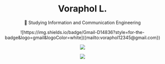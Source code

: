 <h1 align="center">Voraphol L.</h1>

<p align="center">🔭 Studying Information and Communication Engineering</p>
<p align="center">![https://img.shields.io/badge/Gmail-D14836?style=for-the-badge&logo=gmail&logoColor=white]({mailto:voraphol12345@gmail.com})</p>


<p align="center">
  <a href="https://github.com/oatkup1a"><img src="https://github-readme-stats-git-masterrstaa-rickstaa.vercel.app/api/top-langs/?username=oatkup1a&hide_border=true&layout=compact&show_icons=true"></a>
<p align="center">
  <a href="https://github.com/oatkup1a"><img src="https://github-readme-stats.vercel.app/api?username=oatkup1a&show_icons=true&hide_border=true"></a>
